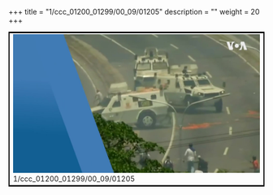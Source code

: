 +++
title = "1/ccc_01200_01299/00_09/01205"
description = ""
weight = 20
+++

<table style="border:2px solid black;max-width:800px;max-height:800px;" 
><tr><td>
<img class="center-fit-jpg"
src="/jpg_/aaa_20190430_NxaOmWaI8sI_01204.jpg">
1/ccc_01200_01299/00_09/01205
</img></td></tr></table>
